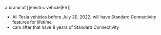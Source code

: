 a brand of [[electric vehicle|EV]]

- All Tesla vehicles before July 20, 2022, will have Standard Connectivity features for lifetime
- cars after that have 8 years of Standard Connectivity